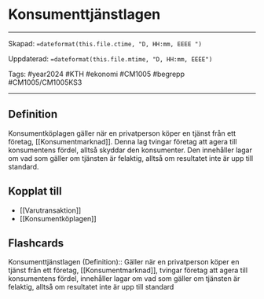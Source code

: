 # Konsumenttjänstlagen

---
Skapad: `=dateformat(this.file.ctime, "D, HH:mm, EEEE ")`

Uppdaterad: `=dateformat(this.file.mtime, "D, HH:mm, EEEE")`

Tags: #year2024 #KTH #ekonomi #CM1005 #begrepp #CM1005/CM1005KS3

---

## Definition

Konsumentköplagen gäller när en privatperson köper en tjänst från ett företag, [[Konsumentmarknad]]. Denna lag tvingar företag att agera till konsumentens fördel, alltså skyddar den konsumenter. Den innehåller lagar om vad som gäller om tjänsten är felaktig, alltså om resultatet inte är upp till standard.

## Kopplat till

- [[Varutransaktion]]
- [[Konsumentköplagen]]

## Flashcards

Konsumenttjänstlagen (Definition):: Gäller när en privatperson köper en tjänst från ett företag, [[Konsumentmarknad]], tvingar företag att agera till konsumentens fördel, innehåller lagar om vad som gäller om tjänsten är felaktig, alltså om resultatet inte är upp till standard
<!--SR:!2024-03-12,15,270!2024-03-06,4,272-->
